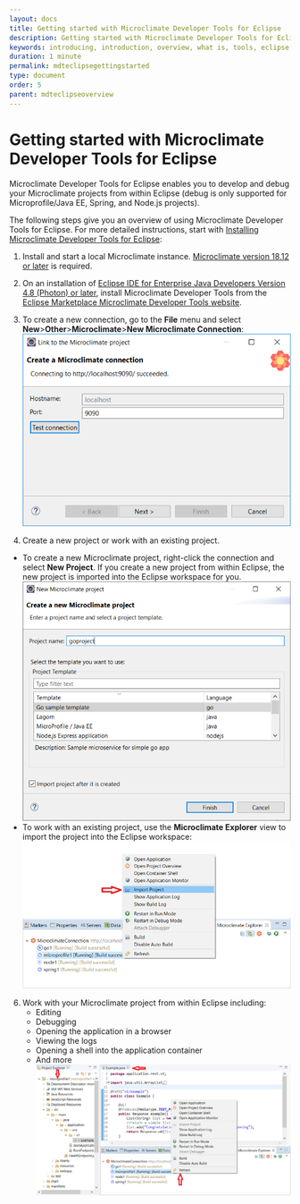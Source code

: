 ```yaml
---
layout: docs
title: Getting started with Microclimate Developer Tools for Eclipse
description: Getting started with Microclimate Developer Tools for Eclipse
keywords: introducing, introduction, overview, what is, tools, eclipse, getting started, Microclimate Developer Tools for Eclipse, work within Eclipse
duration: 1 minute
permalink: mdteclipsegettingstarted
type: document
order: 5
parent: mdteclipseoverview
---
```


# Getting started with Microclimate Developer Tools for Eclipse

Microclimate Developer Tools for Eclipse enables you to develop and debug your Microclimate projects from within Eclipse (debug is only supported for Microprofile/Java EE, Spring, and Node.js projects).

The following steps give you an overview of using Microclimate Developer Tools for Eclipse. For more detailed instructions, start with [Installing Microclimate Developer Tools for Eclipse](mdteclipseinstall):

1. Install and start a local Microclimate instance. [Microclimate version 18.12 or later](https://microclimate-dev2ops.github.io/installlocally) is required.

2. On an installation of [Eclipse IDE for Enterprise Java Developers Version 4.8 (Photon) or later](https://www.eclipse.org/downloads/packages/release/), install Microclimate Developer Tools from the [Eclipse Marketplace Microclimate Developer Tools website](https://marketplace.eclipse.org/content/microclimate-developer-tools).

3. To create a new connection, go to the **File** menu and select **New**>**Other**>**Microclimate**>**New Microclimate Connection**:
   ![Create a connection](./dist/images/mdt-eclipse-connection.png)

4. Create a new project or work with an existing project.
  - To create a new Microclimate project, right-click the connection and select **New Project**. If you create a new project from within Eclipse, the new project is imported into the Eclipse workspace for you.
   ![Create a new Microclimate project](./dist/images/mdt-eclipse-newproject.png)
  - To work with an existing project, use the **Microclimate Explorer** view to import the project into the Eclipse workspace:
   ![Import your Microclimate project](./dist/images/mdt-eclipse-importproject.png)

6. Work with your Microclimate project from within Eclipse including:
    - Editing
    - Debugging
    - Opening the application in a browser
    - Viewing the logs
    - Opening a shell into the application container
    - And more
    ![Work with your Microclimate project](./dist/images/mdt-eclipse-actions.png)
